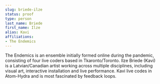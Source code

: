 ```yaml
---
slug: briede-ilze
status: proof
type: person
last_name: Briede
first_name: Ilze
alias: Kavi
affiliations:
- The Endemics
---
```


The Endemics is an ensemble initially formed online during the pandemic, consisting of four live coders based in Tkaronto/Toronto. Ilze Briede (Kavi) is a Latvian/Canadian artist working across multiple disciplines, including visual art, interactive installation and live performance. Kavi live codes in Atom-Hydra and is most fascinated by feedback loops.
